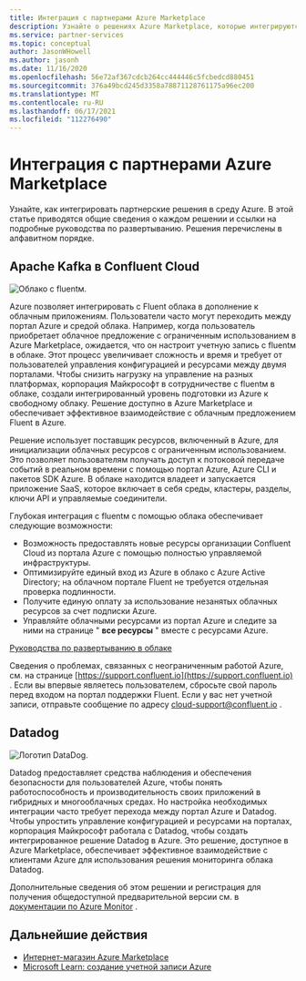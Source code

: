 ```yaml
---
title: Интеграция с партнерами Azure Marketplace
description: Узнайте о решениях Azure Marketplace, которые интегрируются с вашей средой Azure, и получайте ссылки на руководства по развертыванию от партнеров Майкрософт.
ms.service: partner-services
ms.topic: conceptual
author: JasonWHowell
ms.author: jasonh
ms.date: 11/16/2020
ms.openlocfilehash: 56e72af367cdcb264cc444446c5fcbedcd880451
ms.sourcegitcommit: 376a49bcd245d3358a78871128761175a96ec200
ms.translationtype: MT
ms.contentlocale: ru-RU
ms.lasthandoff: 06/17/2021
ms.locfileid: "112276490"
---
```

# <a name="azure-marketplace-partner-integrations"></a>Интеграция с партнерами Azure Marketplace

Узнайте, как интегрировать партнерские решения в среду Azure. В этой статье приводятся общие сведения о каждом решении и ссылки на подробные руководства по развертыванию. Решения перечислены в алфавитном порядке. 

## <a name="apache-kafka-on-confluent-cloud"></a>Apache Kafka в Confluent Cloud

![Облако с fluentм.](./media/partners/confluent-cloud.png)

Azure позволяет интегрировать с Fluent облака в дополнение к облачным приложениям. Пользователи часто могут переходить между портал Azure и средой облака. Например, когда пользователь приобретает облачное предложение с ограниченным использованием в Azure Marketplace, ожидается, что он настроит учетную запись с fluentм в облаке. Этот процесс увеличивает сложность и время и требует от пользователей управления конфигурацией и ресурсами между двумя порталами. Чтобы снизить нагрузку на управление на разных платформах, корпорация Майкрософт в сотрудничестве с fluentм в облаке, создали интегрированный уровень подготовки из Azure к свободному облаку. Решение доступно в Azure Marketplace и обеспечивает эффективное взаимодействие с облачным предложением Fluent в Azure.

Решение использует поставщик ресурсов, включенный в Azure, для инициализации облачных ресурсов с ограниченным использованием. Это позволяет пользователям получать доступ к потоковой передаче событий в реальном времени с помощью портал Azure, Azure CLI и пакетов SDK Azure. В облаке находится владеет и запускается приложение SaaS, которое включает в себя среды, кластеры, разделы, ключи API и управляемые соединители.

Глубокая интеграция с fluentм с помощью облака обеспечивает следующие возможности:

- Возможность предоставлять новые ресурсы организации Confluent Cloud из портала Azure с помощью полностью управляемой инфраструктуры.
- Оптимизируйте единый вход из Azure в облако с Azure Active Directory; на облачном портале Fluent не требуется отдельная проверка подлинности.
- Получите единую оплату за использование незанятых облачных ресурсов за счет подписки Azure.
- Управляйте облачными ресурсами из портал Azure и следите за ними на странице " **все ресурсы** " вместе с ресурсами Azure.

[Руководства по развертыванию в облаке](https://docs.confluent.io/current/cloud/marketplace/index.html)

Сведения о проблемах, связанных с неограниченным работой Azure, см. на странице [https://support.confluent.io](https://support.confluent.io) . Если вы впервые являетесь пользователем, сбросьте свой пароль перед входом на портал поддержки Fluent. Если у вас нет учетной записи, отправьте сообщение по адресу [cloud-support@confluent.io](mailto:cloud-support@confluent.io) .

## <a name="datadog"></a>Datadog

![Логотип DataDog.](./media/partners/datadog.png)

Datadog предоставляет средства наблюдения и обеспечения безопасности для пользователей Azure, чтобы понять работоспособность и производительность своих приложений в гибридных и многооблачных средах. Но настройка необходимых интеграции часто требует перехода между портал Azure и Datadog. Чтобы упростить управление конфигурацией и ресурсами на порталах, корпорация Майкрософт работала с Datadog, чтобы создать интегрированное решение Datadog в Azure. Это решение, доступное в Azure Marketplace, обеспечивает эффективное взаимодействие с клиентами Azure для использования решения мониторинга облака Datadog.

Дополнительные сведения об этом решении и регистрация для получения общедоступной предварительной версии см. в [документации по Azure Monitor](/azure/azure-monitor/platform/partners#datadog) .

## <a name="next-steps"></a>Дальнейшие действия

- [Интернет-магазин Azure Marketplace](https://azure.microsoft.com/marketplace/)
- [Microsoft Learn: создание учетной записи Azure](/learn/modules/create-an-azure-account/)
